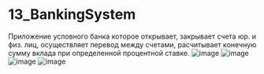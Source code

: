 # 13_BankingSystem
Приложение условного банка которое открывает, закрывает счета юр. и физ. лиц, осуществляет перевод между счетами, расчитывает конечную сумму вклада при определенной
процентной ставке.
![image](https://user-images.githubusercontent.com/36798277/187087708-850a5462-f5b7-4cbc-95f4-9c778bef5842.png)
![image](https://user-images.githubusercontent.com/36798277/187087738-7249dfa9-1824-4f99-add3-99436e0d94db.png)
![image](https://user-images.githubusercontent.com/36798277/187087835-71535a55-95d3-448a-9643-0d8c34f36e3b.png)
![image](https://user-images.githubusercontent.com/36798277/187087899-fce71d63-9c5f-41a1-96da-6dbcded85db0.png)
